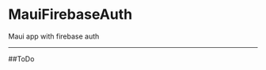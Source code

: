 # MauiFirebaseAuth
Maui app with firebase auth
************************************************
##ToDo

